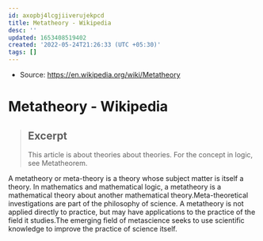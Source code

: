 ```yaml
---
id: axopbj4lcgjiiverujekpcd
title: Metatheory - Wikipedia
desc: ''
updated: 1653408519402
created: '2022-05-24T21:26:33 (UTC +05:30)'
tags: []
---
```


- Source: https://en.wikipedia.org/wiki/Metatheory

# Metatheory - Wikipedia

> ## Excerpt
> This article is about theories about theories. For the concept in logic, see Metatheorem.

A metatheory or meta-theory is a theory whose subject matter is itself a theory. In mathematics and mathematical logic, a metatheory is a mathematical theory about another mathematical theory.Meta-theoretical investigations are part of the philosophy of science. A metatheory is not applied directly to practice, but may have applications to the practice of the field it studies.The emerging field of metascience seeks to use scientific knowledge to improve the practice of science itself.
